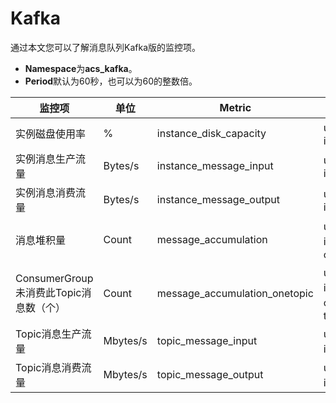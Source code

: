 # Kafka

通过本文您可以了解消息队列Kafka版的监控项。

-   **Namespace**为**acs\_kafka**。
-   **Period**默认为60秒，也可以为60的整数倍。

|监控项|单位|Metric|Dimensions|Statistics|
|---|--|------|----------|----------|
|实例磁盘使用率|%|instance\_disk\_capacity|userId、instanceId|Maximum|
|实例消息生产流量|Bytes/s|instance\_message\_input|userId、instanceId|Value|
|实例消息消费流量|Bytes/s|instance\_message\_output|userId、instanceId|Value|
|消息堆积量|Count|message\_accumulation|userId、instanceId、consumerGroup|Value|
|ConsumerGroup未消费此Topic消息数（个）|Count|message\_accumulation\_onetopic|userId、instanceId、consumerGroup、topic|Value|
|Topic消息生产流量|Mbytes/s|topic\_message\_input|userId、instanceId、topic|Value|
|Topic消息消费流量|Mbytes/s|topic\_message\_output|userId、instanceId、topic|Value|

